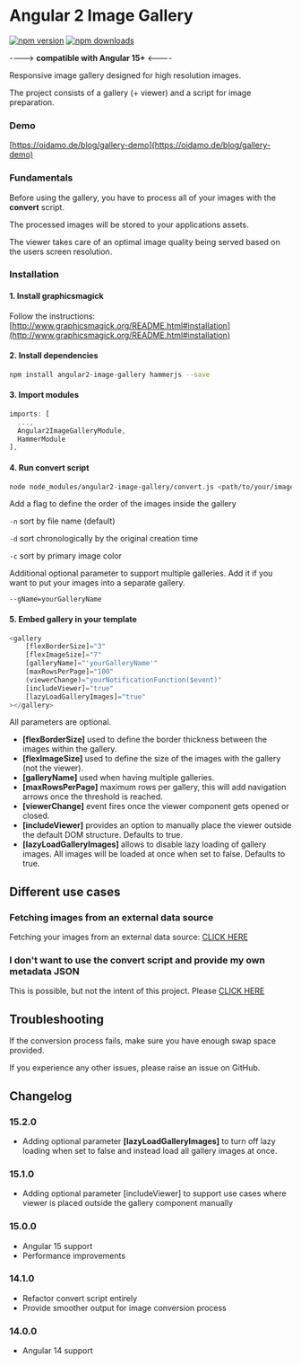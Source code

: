 # Angular 2 Image Gallery

[![npm version](https://img.shields.io/npm/v/angular2-image-gallery?style=for-the-badge)](https://img.shields.io/npm/v/angular2-image-gallery?style=for-the-badge)
[![npm downloads](https://img.shields.io/npm/dm/angular2-image-gallery?style=for-the-badge)](https://www.npmjs.com/package/angular2-image-gallery)

----> **compatible with Angular 15+** <----

Responsive image gallery designed for high resolution images.

The project consists of a gallery (+ viewer) and a script for image preparation.

### Demo

[https://oidamo.de/blog/gallery-demo](https://oidamo.de/blog/gallery-demo)

### Fundamentals
Before using the gallery, you have to process all of your images with the **convert** script. 

The processed images will be stored to your applications assets.

The viewer takes care of an optimal image quality being served based on the users screen resolution.

### Installation

#### 1. Install graphicsmagick

Follow the instructions: [http://www.graphicsmagick.org/README.html#installation](http://www.graphicsmagick.org/README.html#installation)

#### 2. Install dependencies

```bash
npm install angular2-image-gallery hammerjs --save
```

#### 3. Import modules

```javascript
imports: [
  ...,
  Angular2ImageGalleryModule,
  HammerModule
],
```

#### 4. Run convert script

```bash
node node_modules/angular2-image-gallery/convert.js <path/to/your/images>
```

Add a flag to define the order of the images inside the gallery

`-n` sort by file name (default)

`-d` sort chronologically by the original creation time

`-c` sort by primary image color

Additional optional parameter to support multiple galleries. Add it if you want to put your images into a separate gallery.

`--gName=yourGalleryName`

#### 5. Embed gallery in your template

```javascript
<gallery
    [flexBorderSize]="3"
    [flexImageSize]="7"
    [galleryName]="'yourGalleryName'"
    [maxRowsPerPage]="100"
    (viewerChange)="yourNotificationFunction($event)"
    [includeViewer]="true"
    [lazyLoadGalleryImages]="true"
></gallery>
```

All parameters are optional.

* **[flexBorderSize]** used to define the border thickness between the images within the gallery.
* **[flexImageSize]** used to define the size of the images with the gallery (not the viewer).
* **[galleryName]** used when having multiple galleries.
* **[maxRowsPerPage]** maximum rows per gallery, this will add navigation arrows once the threshold is reached.
* **[viewerChange]** event fires once the viewer component gets opened or closed.
* **[includeViewer]** provides an option to manually place the viewer outside the default DOM structure. Defaults to true.
* **[lazyLoadGalleryImages]** allows to disable lazy loading of gallery images. All images will be loaded at once when set to false. Defaults to true.

## Different use cases
### Fetching images from an external data source

Fetching your images from an external data source: [CLICK HERE](https://github.com/BenjaminBrandmeier/angular2-image-gallery/blob/master/docs/externalDataSource.md)

### I don't want to use the convert script and provide my own metadata JSON

This is possible, but not the intent of this project. Please [CLICK HERE](https://github.com/BenjaminBrandmeier/angular2-image-gallery/blob/master/docs/ownJSON.md)

## Troubleshooting

If the conversion process fails, make sure you have enough swap space provided.

If you experience any other issues, please raise an issue on GitHub.

## Changelog

### 15.2.0

* Adding optional parameter **[lazyLoadGalleryImages]** to turn off lazy loading when set to false and instead load all gallery images at once.

### 15.1.0

* Adding optional parameter [includeViewer] to support use cases where viewer is placed outside the gallery component manually

### 15.0.0

* Angular 15 support
* Performance improvements

### 14.1.0

* Refactor convert script entirely
* Provide smoother output for image conversion process

### 14.0.0

* Angular 14 support
